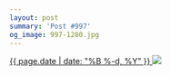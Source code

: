```yaml
---
layout: post
summary: 'Post #997'
og_image: 997-1280.jpg
---
```


<p>
 <time>
  <a href="/997">
   {{ page.date | date: "%B %-d, %Y" }}
  </a>
 </time>
 <a href="/997">
  <img data-taken="10/13/2019" sizes="(min-width: 700px) 50vw, calc(100vw - 2rem)" src="{{ site.assets_url }}/997-640.jpg" srcset="{{ site.assets_url }}/997-320.jpg 320w, {{ site.assets_url }}/997-640.jpg 640w, {{ site.assets_url }}/997-960.jpg 960w, {{ site.assets_url }}/997-1280.jpg 1280w"/>
 </a>
</p>
